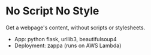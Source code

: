 # No Script No Style

Get a webpage's content, without scripts or stylesheets.

- App: python flask, urllib3, beautifulsoup4
- Deployment: zappa (runs on AWS Lambda)
